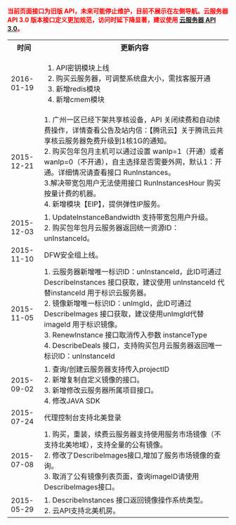 <p style="color:#FF0000;font-weight:bold;">当前页面接口为旧版 API，未来可能停止维护，目前不展示在左侧导航。云服务器 API 3.0 版本接口定义更加规范，访问时延下降显著，建议使用 <a href="https://cloud.tencent.com/document/api/213/15689">云服务器 API 3.0</a>。</p>

<table><tbody>
<th width=15%>时间</th>
<th>更新内容</th>
<tr>
<td> 2016-01-19 </td>
<td> 

1. API密钥模块上线 <br>
2. 购买云服务器，可调整系统盘大小，需找客服开通<br>
3. 新增redis模块<br>
4. 新增cmem模块<br>
<tr>
<td> 2015-12-21 </td>
<td> 
1. 广州一区已经下架共享核设备，API 关闭续费和自动续费操作，详情查看公告及站内信：【腾讯云】关于腾讯云共享核云服务器免费升级到1核1G的通知。<br>
2. 购买包年包月主机可以通过设置 wanIp=1（开通）或者 wanIp=0（不开通），自主选择是否需要外网，默认1：开通。详细情况请查看接口 RunInstances。<br>
3.解决带宽包用户无法使用接口 RunInstancesHour 购买按量计费的机器。<br>
4. 新增模块【EIP】，提供弹性IP服务。
</td>
</tr>
<tr>
<td> 2015-12-03 </td>
<td> 1. UpdateInstanceBandwidth 支持带宽包用户升级。<br>2. 购买包年包月云服务器返回统一资源ID：unInstanceId。  </td>
</tr>
<tr>
<td> 2015-11-10 
<td> DFW安全组上线。
</tr>
<tr>
<td> 2015-11-05 </td>
<td>  1. 云服务器新增唯一标识ID：unInstanceId，此ID可通过 DescribeInstances 接口获取，建议使用 unInstanceId 代替instanceId 用于标识云服务器。<br>2. 镜像新增唯一标识ID：unImgId，此ID可通过 DescribeImages 接口获取，建议使用unImgId代替imageId 用于标识镜像。<br>3. RenewInstance 接口取消传入参数 instanceType <br>4. DescribeDeals 接口，支持购买包月云服务器返回唯一标识ID：unInstanceId</td>
</tr>
<tr>
<td> 2015-09-02 </td>
<td> 1. 查询/创建云服务器支持传入projectID<br>2. 新增复制自定义镜像的接口。<br>3. 新增修改云服务器所属项目接口。<br>4. 修改JAVA SDK</td>
</tr>
<tr>
<td> 2015-07-24 </td>
<td> 代理控制台支持北美登录</td>
</tr>
<tr>
<td> 2015-07-08</td>
<td> 1. 购买，重装，续费云服务器支持使用服务市场镜像（不支持北美地域），支持全量的公有镜像。<br>2. 修改了DescribeImages接口,增加了服务市场镜像的查询。<br>3. 取消了公有镜像列表页面，查询imageID请使用DescribeImages接口。</td>
</tr>
<tr>
<td> 2015-05-29</td>
<td> 1. DescribeInstances 接口返回镜像操作系统类型。<br>2. 云API支持北美机房。</td>
</tr>
</tbody></table>
